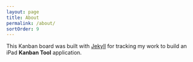 ```yaml
---
layout: page
title: About
permalink: /about/
sortOrder: 9
---
```


This Kanban board was built with [Jekyll](http://jekyllrb.com) for tracking my work to build an iPad **Kanban Tool** application.
